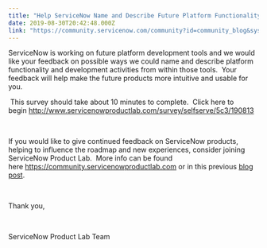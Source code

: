```yaml
---
title: "Help ServiceNow Name and Describe Future Platform Functionality"
date: 2019-08-30T20:42:48.000Z
link: "https://community.servicenow.com/community?id=community_blog&sys_id=7174d856db67b3844819fb2439961956"
---
```

<p>ServiceNow is working on future platform development tools and we would like your feedback on possible ways we could name and describe platform functionality and development activities from within those tools.  Your feedback will help make the future products more intuitive and usable for you.</p>
<p> This survey should take about 10 minutes to complete.  Click here to begin <a href="http://www.servicenowproductlab.com/survey/selfserve/5c3/190813" rel="nofollow">http://www.servicenowproductlab.com/survey/selfserve/5c3/190813</a> </p>
<p> </p>
<p>If you would like to give continued feedback on ServiceNow products, helping to influence the roadmap and new experiences, consider joining ServiceNow Product Lab.  More info can be found here <a href="https://community.servicenowproductlab.com/" rel="nofollow">https://community.servicenowproductlab.com</a> or in this previous <a title="Blog post about ServiceNow Product Lab" href="https://community.servicenow.com/community?id&#61;community_blog&amp;sys_id&#61;dc9caae1dbd0dbc01dcaf3231f9619f4" rel="nofollow">blog post</a>. </p>
<p class="p1 ng-scope"> </p>
<p class="p1 ng-scope"><span class="s1">Thank you,</span></p>
<p class="p1 ng-scope"> </p>
<p class="p1 ng-scope"><span class="s1">ServiceNow Product Lab Team</span></p>